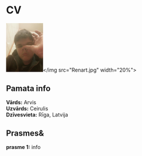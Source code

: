 # **CV** 
<img src="Renart.jpg" width="20%"></img src="Renart.jpg" width="20%"> 

## **Pamata info**  
**Vārds:** Arvis      
**Uzvārds:** Ceirulis  
**Dzīvesvieta:** Rīga, Latvija  
## **Prasmes&**  
**prasme 1:** info    
